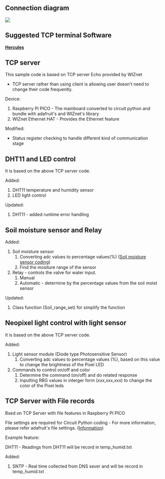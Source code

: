 ## Connection diagram ##

![][link-connection diagram]

## Suggested TCP terminal Software ##
 [**Hercules**][link-hercules]
## TCP server ##

This sample code is based on TCP server Echo provided by WIZnet  
- TCP server rather than using client is allowing user doesn't need to change their code frequently. 

Device:
1. Raspberry PI PICO - The mainboard converted to circuit python and bundle with adafruit's and WIZnet's library
2. WIZnet Ethernet HAT - Provides the Ethernet feature 

Modified: 

* Status register checking to handle different kind of communication stage  

## DHT11 and LED control ##

It is based on the above TCP server code.

Added:
1. DHT11 temperature and humidity sensor
2. LED light control 

Updated:

1. DHT11 - added runtime error handling

## Soil moisture sensor and Relay ##

Added:

1. Soil moisture sensor 
    1. Converting adc values to percentage values(%) ([Soil moisture sensor coding][link-soil moisture readme])
    2. Find the mositure range of the sensor 
2. Relay - controls the valve for water input.
    1. Manual
    2. Automatic - determine by the percentage values from the soil moist sensor

Updated:
1. Class function (Soil_range_set) for simplify the function

## Neopixel light control with light sensor ##
It is based on the above TCP server code.

Added:

1. Light sensor module (Diode type Photosensitive Sensor)
     1. Converting adc values to  percentage values (%), based on this value to change the brightness of the Pixel LED
2. Commands to control on/off and color
     1. Determine the command (on/off) and do related response
     2. Inputting RBG values in interger form (xxx,xxx,xxx) to change the color of the Pixel leds 

## TCP Server with File records ##
Bsed on TCP Server with file features in Raspberry PI PICO

File settings are required for Circuit Python coding - For more information, please refer adafruit's file settings. ([Information][link - boot.py])

Example feature:

DHT11 - Readings from DHT11 will be record in temp_humid.txt

Added: 
1. SNTP - Real time collected from DNS sever and will be record in temp_humid.txt 


[link-hercules]: https://www.hw-group.com/software/hercules-setup-utility
[link-connection diagram]: https://github.com/ronpang/WIZnet-HK_Ron/blob/main/TCP/github-%20connection%20diagram%202.PNG
[link-soil moisture readme]: https://github.com/ronpang/WIZnet-HK_Ron/blob/main/Soil%20Sensor/README.md
[link - boot.py]:https://learn.adafruit.com/getting-started-with-raspberry-pi-pico-circuitpython/data-logger
